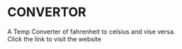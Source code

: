 # CONVERTOR
A Temp Converter of fahrenheit to celsius and vise versa.
<br>
Click the link to visit the website

